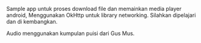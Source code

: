 Sample app untuk proses download file dan memainkan media player android,
Menggunakan OkHttp untuk library networking. Silahkan dipelajari dan di kembangkan.

Audio menggunakan kumpulan puisi dari Gus Mus.